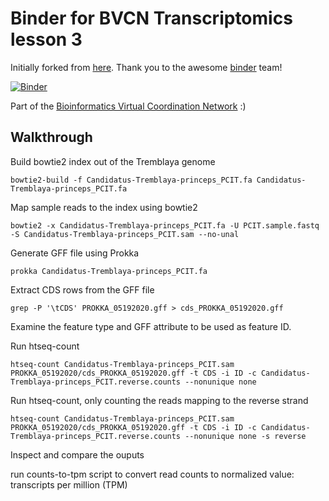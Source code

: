 # Binder for BVCN Transcriptomics lesson 3

Initially forked from [here](https://github.com/binder-examples/conda). Thank you to the awesome [binder](https://mybinder.org/) team!

[![Binder](https://mybinder.org/badge_logo.svg)](https://gesis.mybinder.org/binder/v2/gh/Arkadiy-Garber/bvcn-binder-htseq/master?urlpath=lab)

Part of the [Bioinformatics Virtual Coordination Network](https://biovcnet.github.io/) :)


## Walkthrough

Build bowtie2 index out of the Tremblaya genome

    bowtie2-build -f Candidatus-Tremblaya-princeps_PCIT.fa Candidatus-Tremblaya-princeps_PCIT.fa

Map sample reads to the index using bowtie2

    bowtie2 -x Candidatus-Tremblaya-princeps_PCIT.fa -U PCIT.sample.fastq -S Candidatus-Tremblaya-princeps_PCIT.sam --no-unal

Generate GFF file using Prokka

    prokka Candidatus-Tremblaya-princeps_PCIT.fa

Extract CDS rows from the GFF file

    grep -P '\tCDS' PROKKA_05192020.gff > cds_PROKKA_05192020.gff

Examine the feature type and GFF attribute to be used as feature ID.

Run htseq-count

    htseq-count Candidatus-Tremblaya-princeps_PCIT.sam PROKKA_05192020/cds_PROKKA_05192020.gff -t CDS -i ID -c Candidatus-Tremblaya-princeps_PCIT.reverse.counts --nonunique none

Run htseq-count, only counting the reads mapping to the reverse strand

    htseq-count Candidatus-Tremblaya-princeps_PCIT.sam PROKKA_05192020/cds_PROKKA_05192020.gff -t CDS -i ID -c Candidatus-Tremblaya-princeps_PCIT.reverse.counts --nonunique none -s reverse

Inspect and compare the ouputs

run counts-to-tpm script to convert read counts to normalized value: transcripts per million (TPM)




